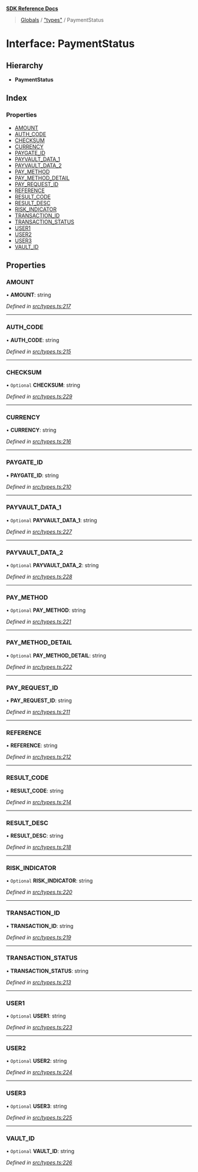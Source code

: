 **[SDK Reference Docs](../README.md)**

> [Globals](../README.md) / ["types"](../modules/_types_.md) / PaymentStatus

# Interface: PaymentStatus

## Hierarchy

- **PaymentStatus**

## Index

### Properties

- [AMOUNT](_types_.paymentstatus.md#amount)
- [AUTH_CODE](_types_.paymentstatus.md#auth_code)
- [CHECKSUM](_types_.paymentstatus.md#checksum)
- [CURRENCY](_types_.paymentstatus.md#currency)
- [PAYGATE_ID](_types_.paymentstatus.md#paygate_id)
- [PAYVAULT_DATA_1](_types_.paymentstatus.md#payvault_data_1)
- [PAYVAULT_DATA_2](_types_.paymentstatus.md#payvault_data_2)
- [PAY_METHOD](_types_.paymentstatus.md#pay_method)
- [PAY_METHOD_DETAIL](_types_.paymentstatus.md#pay_method_detail)
- [PAY_REQUEST_ID](_types_.paymentstatus.md#pay_request_id)
- [REFERENCE](_types_.paymentstatus.md#reference)
- [RESULT_CODE](_types_.paymentstatus.md#result_code)
- [RESULT_DESC](_types_.paymentstatus.md#result_desc)
- [RISK_INDICATOR](_types_.paymentstatus.md#risk_indicator)
- [TRANSACTION_ID](_types_.paymentstatus.md#transaction_id)
- [TRANSACTION_STATUS](_types_.paymentstatus.md#transaction_status)
- [USER1](_types_.paymentstatus.md#user1)
- [USER2](_types_.paymentstatus.md#user2)
- [USER3](_types_.paymentstatus.md#user3)
- [VAULT_ID](_types_.paymentstatus.md#vault_id)

## Properties

### AMOUNT

• **AMOUNT**: string

_Defined in [src/types.ts:217](https://github.com/distributhor/paygate-sdk/blob/2d6e3c8/src/types.ts#L217)_

---

### AUTH_CODE

• **AUTH_CODE**: string

_Defined in [src/types.ts:215](https://github.com/distributhor/paygate-sdk/blob/2d6e3c8/src/types.ts#L215)_

---

### CHECKSUM

• `Optional` **CHECKSUM**: string

_Defined in [src/types.ts:229](https://github.com/distributhor/paygate-sdk/blob/2d6e3c8/src/types.ts#L229)_

---

### CURRENCY

• **CURRENCY**: string

_Defined in [src/types.ts:216](https://github.com/distributhor/paygate-sdk/blob/2d6e3c8/src/types.ts#L216)_

---

### PAYGATE_ID

• **PAYGATE_ID**: string

_Defined in [src/types.ts:210](https://github.com/distributhor/paygate-sdk/blob/2d6e3c8/src/types.ts#L210)_

---

### PAYVAULT_DATA_1

• `Optional` **PAYVAULT_DATA_1**: string

_Defined in [src/types.ts:227](https://github.com/distributhor/paygate-sdk/blob/2d6e3c8/src/types.ts#L227)_

---

### PAYVAULT_DATA_2

• `Optional` **PAYVAULT_DATA_2**: string

_Defined in [src/types.ts:228](https://github.com/distributhor/paygate-sdk/blob/2d6e3c8/src/types.ts#L228)_

---

### PAY_METHOD

• `Optional` **PAY_METHOD**: string

_Defined in [src/types.ts:221](https://github.com/distributhor/paygate-sdk/blob/2d6e3c8/src/types.ts#L221)_

---

### PAY_METHOD_DETAIL

• `Optional` **PAY_METHOD_DETAIL**: string

_Defined in [src/types.ts:222](https://github.com/distributhor/paygate-sdk/blob/2d6e3c8/src/types.ts#L222)_

---

### PAY_REQUEST_ID

• **PAY_REQUEST_ID**: string

_Defined in [src/types.ts:211](https://github.com/distributhor/paygate-sdk/blob/2d6e3c8/src/types.ts#L211)_

---

### REFERENCE

• **REFERENCE**: string

_Defined in [src/types.ts:212](https://github.com/distributhor/paygate-sdk/blob/2d6e3c8/src/types.ts#L212)_

---

### RESULT_CODE

• **RESULT_CODE**: string

_Defined in [src/types.ts:214](https://github.com/distributhor/paygate-sdk/blob/2d6e3c8/src/types.ts#L214)_

---

### RESULT_DESC

• **RESULT_DESC**: string

_Defined in [src/types.ts:218](https://github.com/distributhor/paygate-sdk/blob/2d6e3c8/src/types.ts#L218)_

---

### RISK_INDICATOR

• `Optional` **RISK_INDICATOR**: string

_Defined in [src/types.ts:220](https://github.com/distributhor/paygate-sdk/blob/2d6e3c8/src/types.ts#L220)_

---

### TRANSACTION_ID

• **TRANSACTION_ID**: string

_Defined in [src/types.ts:219](https://github.com/distributhor/paygate-sdk/blob/2d6e3c8/src/types.ts#L219)_

---

### TRANSACTION_STATUS

• **TRANSACTION_STATUS**: string

_Defined in [src/types.ts:213](https://github.com/distributhor/paygate-sdk/blob/2d6e3c8/src/types.ts#L213)_

---

### USER1

• `Optional` **USER1**: string

_Defined in [src/types.ts:223](https://github.com/distributhor/paygate-sdk/blob/2d6e3c8/src/types.ts#L223)_

---

### USER2

• `Optional` **USER2**: string

_Defined in [src/types.ts:224](https://github.com/distributhor/paygate-sdk/blob/2d6e3c8/src/types.ts#L224)_

---

### USER3

• `Optional` **USER3**: string

_Defined in [src/types.ts:225](https://github.com/distributhor/paygate-sdk/blob/2d6e3c8/src/types.ts#L225)_

---

### VAULT_ID

• `Optional` **VAULT_ID**: string

_Defined in [src/types.ts:226](https://github.com/distributhor/paygate-sdk/blob/2d6e3c8/src/types.ts#L226)_
